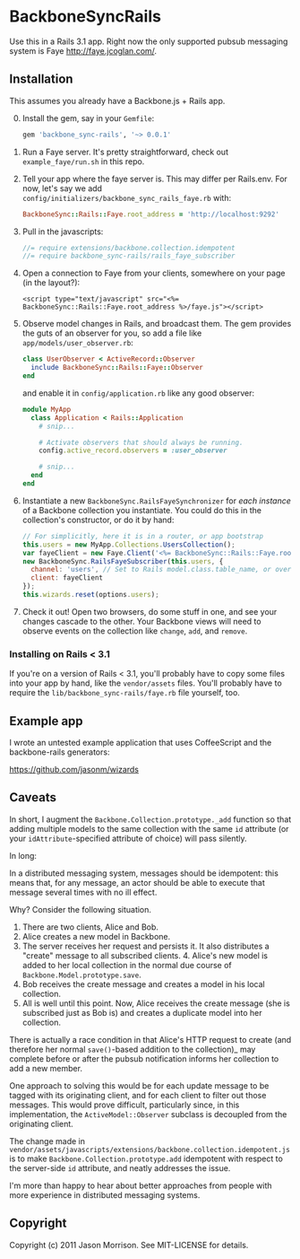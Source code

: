 # BackboneSyncRails

Use this in a Rails 3.1 app.  Right now the only supported pubsub messaging
system is Faye http://faye.jcoglan.com/.

## Installation

This assumes you already have a Backbone.js + Rails app.

0.  Install the gem, say in your `Gemfile`:

    ```ruby
    gem 'backbone_sync-rails', '~> 0.0.1'
    ```

1.  Run a Faye server.  It's pretty straightforward, check out `example_faye/run.sh` in this repo.

2.  Tell your app where the faye server is.  This may differ per Rails.env.
    For now, let's say we add `config/initializers/backbone_sync_rails_faye.rb` with:

    ```ruby
    BackboneSync::Rails::Faye.root_address = 'http://localhost:9292'
    ```

3.  Pull in the javascripts:

    ```javascript
    //= require extensions/backbone.collection.idempotent
    //= require backbone_sync-rails/rails_faye_subscriber
    ```

4.  Open a connection to Faye from your clients, somewhere on your page (in the layout?):

    ```eruby
    <script type="text/javascript" src="<%= BackboneSync::Rails::Faye.root_address %>/faye.js"></script>
    ```

5.  Observe model changes in Rails, and broadcast them.  The gem provides the guts of
    an observer for you, so add a file like `app/models/user_observer.rb`:

    ```ruby
    class UserObserver < ActiveRecord::Observer
      include BackboneSync::Rails::Faye::Observer
    end
    ```

    and enable it in `config/application.rb` like any good observer:

    ```ruby
    module MyApp
      class Application < Rails::Application
        # snip...

        # Activate observers that should always be running.
        config.active_record.observers = :user_observer

        # snip...
      end
    end
    ```

7.  Instantiate a new `BackboneSync.RailsFayeSynchronizer` for *each instance*
    of a Backbone collection you instantiate.  You could do this in the
    collection's constructor, or do it by hand:

    ```javascript
    // For simplicitly, here it is in a router, or app bootstrap
    this.users = new MyApp.Collections.UsersCollection();
    var fayeClient = new Faye.Client('<%= BackboneSync::Rails::Faye.root_address %>/faye');
    new BackboneSync.RailsFayeSubscriber(this.users, {
      channel: 'users', // Set to Rails model.class.table_name, or override Model.faye_channel
      client: fayeClient
    });
    this.wizards.reset(options.users);
    ```

8.  Check it out!  Open two browsers, do some stuff in one, and see your changes
    cascade to the other.  Your Backbone views will need to observe events on
    the collection like `change`, `add`, and `remove`.

### Installing on Rails < 3.1

If you're on a version of Rails < 3.1, you'll probably have to copy some files
into your app by hand, like the `vendor/assets` files.  You'll probably have to
require the `lib/backbone_sync-rails/faye.rb` file yourself, too.

## Example app

I wrote an untested example application that uses CoffeeScript and the
backbone-rails generators:

https://github.com/jasonm/wizards

## Caveats

In short, I augment the `Backbone.Collection.prototype._add` function so
that adding multiple models to the same collection with the same `id` attribute
(or your `idAttribute`-specified attribute of choice) will pass silently.

In long:

In a distributed messaging system, messages should be idempotent: this means
that, for any message, an actor should be able to execute that message several
times with no ill effect.

Why?  Consider the following situation.

1. There are two clients, Alice and Bob.
2. Alice creates a new model in Backbone.
3. The server receives her request and persists it.  It also distributes a
"create" message to all subscribed clients.  4. Alice's new model is added to
her local collection in the normal due course of
`Backbone.Model.prototype.save`.
5. Bob receives the create message and creates a model in his local collection.
6. All is well until this point.  Now, Alice receives the create message (she
is subscribed just as Bob is) and creates a duplicate model into her
collection.

There is actually a race condition in that Alice's HTTP request to create (and
therefore her normal `save()`-based addition to the collection)_ may complete
before or after the pubsub notification informs her collection to add a new
member.

One approach to solving this would be for each update message to be tagged with
its originating client, and for each client to filter out those messages.  This
would prove difficult, particularly since, in this implementation, the
`ActiveModel::Observer` subclass is decoupled from the originating client.

The change made in
`vendor/assets/javascripts/extensions/backbone.collection.idempotent.js` is to
make `Backbone.Collection.prototype.add` idempotent with respect to the
server-side `id` attribute, and neatly addresses the issue.

I'm more than happy to hear about better approaches from people with more
experience in distributed messaging systems.

## Copyright

Copyright (c) 2011 Jason Morrison. See MIT-LICENSE for details.
